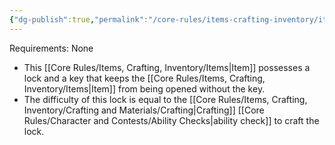 ```yaml
---
{"dg-publish":true,"permalink":"/core-rules/items-crafting-inventory/item-property-lists/extra-properties/lock-and-key/"}
---
```


Requirements: None

- This [[Core Rules/Items, Crafting, Inventory/Items\|Item]] possesses a lock and a key that keeps the [[Core Rules/Items, Crafting, Inventory/Items\|Item]] from being opened without the key.
- The difficulty of this lock is equal to the [[Core Rules/Items, Crafting, Inventory/Crafting and Materials/Crafting\|Crafting]] [[Core Rules/Character and Contests/Ability Checks\|ability check]] to craft the lock.